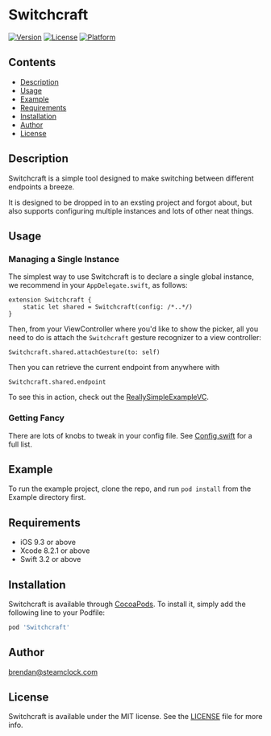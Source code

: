 # Switchcraft

[![Version](https://img.shields.io/cocoapods/v/Switchcraft.svg?style=flat)](http://cocoapods.org/pods/Switchcraft)
[![License](https://img.shields.io/cocoapods/l/Switchcraft.svg?style=flat)](http://cocoapods.org/pods/Switchcraft)
[![Platform](https://img.shields.io/cocoapods/p/Switchcraft.svg?style=flat)](http://cocoapods.org/pods/Switchcraft)

## Contents

- [Description](#description)
- [Usage](#usage)
- [Example](#example)
- [Requirements](#requirements)
- [Installation](#installation)
- [Author](#author)
- [License](#license)

## Description

Switchcraft is a simple tool designed to make switching between different endpoints a breeze.

It is designed to be dropped in to an exsting project and forgot about, but also supports configuring multiple instances and lots of other neat things.

## Usage

### Managing a Single Instance

The simplest way to use Switchcraft is to declare a single global instance, we recommend in your `AppDelegate.swift`, as follows:
```
extension Switchcraft {
    static let shared = Switchcraft(config: /*..*/)
}
```
Then, from your ViewController where you'd like to show the picker, all you need to do is attach the `Switchcraft` gesture recognizer to a view controller:
```
Switchcraft.shared.attachGesture(to: self)
```
Then you can retrieve the current endpoint from anywhere with
```
Switchcraft.shared.endpoint
```

To see this in action, check out the [ReallySimpleExampleVC](TODO).

### Getting Fancy

There are lots of knobs to tweak in your config file. See [Config.swift](TODO) for a full list.

## Example

To run the example project, clone the repo, and run `pod install` from the Example directory first.

## Requirements

- iOS 9.3 or above
- Xcode 8.2.1 or above
- Swift 3.2 or above

## Installation

Switchcraft is available through [CocoaPods](http://cocoapods.org). To install
it, simply add the following line to your Podfile:

```ruby
pod 'Switchcraft'
```

## Author

brendan@steamclock.com

## License

Switchcraft is available under the MIT license. See the [LICENSE](https://github.com/steamclock/switchcraft/blob/master/README.md) file for more info.
